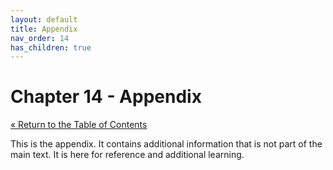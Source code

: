 ```yaml
---
layout: default
title: Appendix
nav_order: 14
has_children: true
---
```


# Chapter 14 - Appendix

[&laquo; Return to the Table of Contents](../../index.md)

This is the appendix.  It contains additional information that is not part of the main text.  It is here for reference and additional learning.